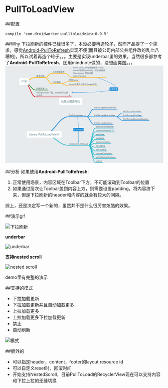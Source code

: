 # PullToLoadView
##配置
```
compile 'com.droidworker:pulltoloadview:0.9.5'
```

##Why
下拉刷新的控件已经很多了，本没必要再造轮子，然而产品提了一个需求，感觉[Android-PullToRefresh](https://github.com/chrisbanes/Android-PullToRefresh)实现不便(而且被公司内部公共组件改的乱七八糟的)，所以试着再造个轮子。。。主要是实现underbar里的效果。当然很多都参考了**Android-PullToRefresh**，图用mindnote做的，没想画类图。。。
![尝试用mindnote,待更新](https://github.com/DroidWorkerLYF/PullToLoadView/blob/master/PullToLoadView.mindnode/QuickLook/Preview.jpg?raw=true)

##分析
如果使用**Android-PullToRefresh**:  

1. 正常使用场景，内容区域在Toolbar下方，不可能滚动到Toolbar的位置
2. 如果通过层次让Toolbar盖到内容上方，则需要设置padding，将内容挤下来，但是下拉刷新的header和内容的就会有较大的间隔。 
 
综上，还是决定写一个新的，虽然并不是什么很厉害炫酷的效果。

##演示gif

![下拉刷新](https://github.com/DroidWorkerLYF/PullToLoadView/blob/master/art/loadnew.gif?raw=true)

**underbar**  

![underbar](https://github.com/DroidWorkerLYF/PullToLoadView/blob/master/art/underbar.gif?raw=true)

**支持nested scroll**

![nested scroll](https://github.com/DroidWorkerLYF/PullToLoadView/blob/master/art/NestedScroll.gif?raw=true)

demo里有完整的演示

##支持的模式  
* 下拉加载更新
* 下拉加载更新并且自动加载更多
* 上拉加载更多
* 上拉加载更多下拉加载更新
* 禁止
* 自动刷新

![模式](https://github.com/DroidWorkerLYF/PullToLoadView/blob/master/art/loadmode.png?raw=true)

##额外的
* 可以指定header，content，footer的layout resource id
* 可以自定义reset时，回滚时间
* 开始支持NestedScroll，目前PullToLoad的RecyclerView现在可以支持内容和下拉上拉的无缝切换

